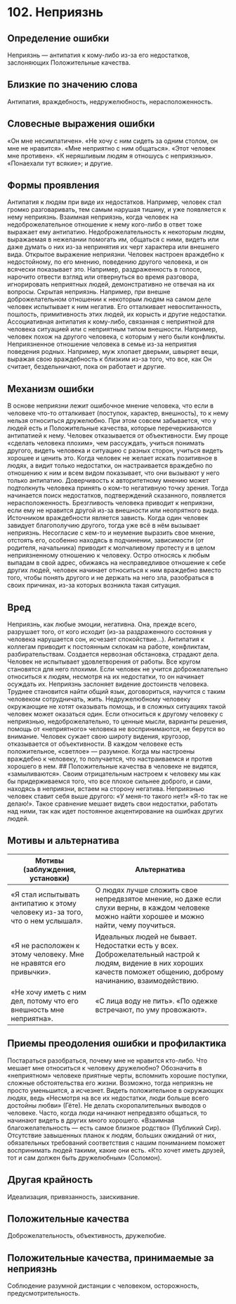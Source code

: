 # 102. Неприязнь

## Определение ошибки
Неприязнь — антипатия к кому-либо из-за его недостатков, заслоняющих Положительные качества.

## Близкие по значению слова
Антипатия, враждебность, недружелюбность, нерасположенность.

## Словесные выражения ошибки
«Он мне несимпатичен».
«Не хочу с ним сидеть за одним столом, он мне не нравится».
«Мне неприятно с ним общаться».
«Этот человек мне противен».
«К неряшливым людям я отношусь с неприязнью».
«Понаехали тут всякие»; и другие.

## Формы проявления
Антипатия к людям при виде их недостатков. Например, человек стал громко разговаривать, тем самым нарушая тишину, и уже появляется к нему неприязнь.
Взаимная неприязнь, когда человек на недоброжелательное отношение к нему кого-либо в ответ тоже выражает ему антипатию.
Недоброжелательность к некоторым людям, выражаемая в нежелании помогать им, общаться с ними, видеть или даже думать о них из-за непринятия их черт характера или внешнего вида.
Открытое выражение неприязни. Человек настроен враждебно к недостойному, по его мнению, поведению другого человека, и он всячески показывает это. Например, раздраженность в голосе, нарочито отвести взгляд или отвернуться во время разговора, игнорировать неприятных людей, демонстративно не отвечая на их вопросы.
Скрытая неприязнь. Например, при внешне доброжелательном отношении к некоторым людям на самом деле человек испытывает к ним негатив. Его отталкивает невоспитанность, пошлость, примитивность этих людей, их корысть и другие недостатки.
Ассоциативная антипатия к кому-либо, связанная с неприятной для человека ситуацией или с неприятным типом внешности. Например, человек похож на другого человека, с которым у него были конфликты.
Неприязненное отношение человека в семье из-за неприятия поведения родных. Например, муж хлопает дверьми, швыряет вещи, выражая свою враждебность к близким из-за того, что все, как
Он считает, бездельничают, пока он работает и другие.

## Механизм ошибки
В основе неприязни лежит ошибочное мнение человека, что если в человеке что-то отталкивает (поступок, характер, внешность), то к нему нельзя относиться дружелюбно. При этом совсем забывается, что у людей есть и Положительные качества, которые перечеркиваются антипатией к нему. Человек отказывается от объективности. Ему проще «сделать человека плохим», чем рассуждать, учиться понимать другого, видеть человека и ситуацию с разных сторон, учиться видеть хорошее и ценить это.
Когда человек не желает искать позитивное в людях, а видит только недостатки, он настраивается враждебно по отношению к ним и всем видом показывает, что они вызывают у него только антипатию.
Доверчивость к авторитетному мнению может подтолкнуть человека принять о ком-то негативную точку зрения. Тогда начинается поиск недостатков, подтверждений сказанного, появляется нерасположенность.
Брезгливость человека приводит к неприязни, если ему не нравится другой из-за внешности или неопрятного вида.
Источником враждебности является зависть. Когда один человек завидует благополучию другого, тогда уже всё в нём вызывает неприязнь.
Несогласие с кем-то и неумение выразить свое мнение, отстоять его, особенно находясь в подчинении, зависимости (от родителя, начальника) приводит к молчаливому протесту и в целом неприязненному отношению к человеку.
Остро относясь к любым выпадам в свой адрес, обижаясь на несправедливое отношение к себе других людей, человек начинает относиться к ним враждебно вместо того, чтобы понять другого и не держать на него зла, разобраться в своих причинах, из-за которых возникла такая ситуация.

## Вред
Неприязнь, как любые эмоции, негативна. Она, прежде всего, разрушает того, от кого исходит (из-за раздраженного состояния у человека нарушается сон, исчезает спокойствие...).
Антипатия к коллегам приводит к постоянным склокам на работе, конфликтам, разбирательствам. Создается нервозная обстановка, страдают дела. Человек не испытывает удовлетворения от работы. Все кругом становятся для него плохими.
Если человек не учится доброжелательно относиться к людям, несмотря на их недостатки, то он начинает осуждать их. Неприязнь заслоняет видение достоинств человека. Труднее становится найти общий язык, договориться, научится с таким человеком сотрудничать, жить.
Недружелюбному человеку окружающие не хотят оказывать помощь, и в сложных ситуациях такой человек может оказаться один.
Если относиться к другому человеку с неприязнью, недоброжелательно, то ценные мысли, варианты решения, помощь от «неприятного» человека не воспринимаются, не берутся во внимание. Человек сужает свою широту видения, кругозор, отказывается от объективности.
В каждом человеке есть положительное, «светлое» — разумное. Когда мы настроены враждебно к человеку, то получается, что настраиваемся и против хорошего в нем. ## Положительные качества в человеке не видятся, «замыливаются». Своим отрицательным настроем к человеку мы как бы придерживаемся того, что все плохое сильнее доброго, и сами, находясь в неприязни, встаем на сторону негатива.
Неприязнью человек ставит себя выше другого: «У меня-то такого нет!» «Я-то так не делаю!». Такое сравнение мешает видеть свои недостатки, работать над ними, так как идет постоянное акцентирование на ошибках других людей.

## Мотивы и альтернатива
Мотивы (заблуждения, установки) | Альтернатива
---|---
«Я стал испытывать антипатию к этому человеку из-за того, что о нем услышал». | О людях лучше сложить свое непредвзятое мнение, но даже если слухи верны, в каждом человеке можно найти хорошее и можно найти, чему поучиться.
«Я не расположен к этому человеку. Мне не нравятся его привычки».	| Идеальных людей не бывает. Недостатки есть у всех. Доброжелательный настрой к людям, видение в них хороших качеств поможет общению, доброму начинанию, взаимодействию.
«Не хочу иметь с ним дел, потому что его внешность мне неприятна».	| «С лица воду не пить». «По одежке встречают, по уму провожают».

## Приемы преодоления ошибки и профилактика
Постараться разобраться, почему мне не нравится кто-либо. Что мешает мне относиться к человеку дружелюбно? Обозначить в «неприятном» человеке приятные черты, вспомнить хорошие поступки, сложные обстоятельства его жизни. Возможно, тогда неприязнь не просто уменьшится, а исчезнет.
Видеть положительное в окружающих людях, ведь «Несмотря на все их недостатки, люди больше всего достойны любви» (Гёте).
Не делать скоропалительных выводов о человеке. Часто, когда люди начинают непредвзято общаться, то начинают видеть в других много хорошего.
«Взаимная благожелательность — есть самое близкое родство» (Публикий Сир).
Отсутствие завышенных планок к людям, больших ожиданий от них, обязательных требований соответствия с нашим пониманием поможет воспринимать людей такими, какие они есть.
«Кто хочет иметь друзей, тот и сам должен быть дружелюбным» (Соломон).

## Другая крайность
Идеализация, привязанность, заискивание.

## Положительные качества
Доброжелательность, объективность, дружелюбие.

## Положительные качества, принимаемые за неприязнь
Соблюдение разумной дистанции с человеком, осторожность, предусмотрительность. 
